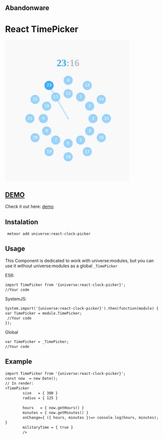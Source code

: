 ## Abandonware


# React TimePicker
<img src="https://raw.githubusercontent.com/vazco/universe-react-clock-picker/master/timepicker.jpg"/>

## [DEMO](http://react-clock-picker.meteor.com)
Check it out here: [demo](http://react-clock-picker.meteor.com)


## Instalation

```
 meteor add universe:react-clock-picker
```

## Usage
This Component is dedicated to work with universe:modules, but you can use it without universe:modules as a global `_TimePicker`

ES6:
```
import TimePicker from '{universe:react-clock-picker}';
//Your code
```

SystemJS:

```
System.import('{universe:react-clock-picker}').then(function(module) {
var TimePicker = module.TimePicker;
 //Your code
});
```

Global
```
var TimePicker = _TimePicker;
//Your code
```

## Example
```
import TimePicker from '{universe:react-clock-picker}';
const now  = new Date();
// In render:
<TimePicker
        size   = { 300 }
        radius = { 125 }

        hours   = { now.getHours() }
        minutes = { now.getMinutes() }
        onChange={ ({ hours, minutes })=> console.log(hours, minutes); }
        militaryTime = { true }
        />
````
